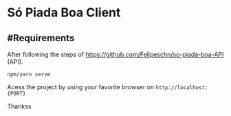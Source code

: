 # Só Piada Boa Client

#Requirements
-----------------------

After following the steps of https://github.com/Felipeschn/so-piada-boa-API (API).

`npm/yarn serve`

Acess the project by using your favorite browser on `http://localhost:{PORT}`

Thankss

